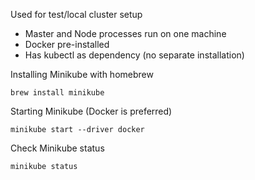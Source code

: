 Used for test/local cluster setup
* Master and Node processes run on one machine
* Docker pre-installed
* Has kubectl as dependency (no separate installation)

Installing Minikube with homebrew
``` shell
brew install minikube
```

Starting Minikube (Docker is preferred)
```shell
minikube start --driver docker
```
Check Minikube status
```shell
minikube status
```
